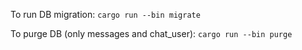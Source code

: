 To run DB migration:
```cargo run --bin migrate```

To purge DB (only messages and chat_user):
```cargo run --bin purge```
